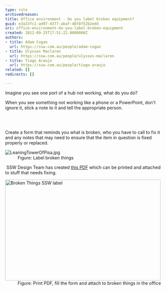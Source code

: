 ```yaml
---
type: rule
archivedreason: 
title: Office environment - Do you label broken equipment?
guid: e3a33fc1-ad97-4377-abaf-46f8f52b2edd
uri: office-environment-do-you-label-broken-equipment
created: 2012-09-25T17:51:22.0000000Z
authors:
- title: Adam Cogan
  url: https://ssw.com.au/people/adam-cogan
- title: Ulysses Maclaren
  url: https://ssw.com.au/people/ulysses-maclaren
- title: Tiago Araujo
  url: https://ssw.com.au/people/tiago-araujo
related: []
redirects: []

---
```



<p>Imagine you see one port of a hub not working, what do you do?</p>
                <p>
                    When you see something not working like a phone or a PowerPoint, don't ignore it,
                    stick a note to it and tell the appropriate person.
                </p>
<br><excerpt class='endintro'></excerpt><br>
<p>Create a form that reminds you what is broken, who you have to call to fix it and any notes that may need to ensure that the item in question is fixed properly or replaced.</p><dl class="goodImage"><dt> 
      <img src="/PublishingImages/LeaningTowerOfPisa.jpg" alt="LeaningTowerOfPisa.jpg" />
   </dt><dd>Figure&#58; Label broken things</dd></dl>​ SSW Design Team has created <a href="/Documents/SSW-label-broken-things.pdf">this PDF​</a> which can be printed and attached to stuff that needs fixing. 
<dl class="goodImage"><dt> 
      <img src="/PublishingImages/broken-things.jpg" alt="Broken Things SSW label" style="width&#58;500px;height&#58;325px;" />
   </dt><dd>Figure&#58; Print PDF, fill the form and attach to broken things in the office​</dd></dl>​ 


